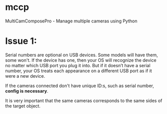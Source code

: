 # mccp
MultiCamComposePro - Manage multiple cameras using Python


# Issue 1:

Serial numbers are optional on USB devices. Some models will have them, some won't. If the device has one, then your OS will recognize the device no matter which USB port you plug it into. But if it doesn’t have a serial number, your OS treats each appearance on a different USB port as if it were a new device.

If the cameras connected don't have unique ID:s, such as serial number, **config is necessary**.

It is very important that the same cameras corresponds to the same sides of the target object.